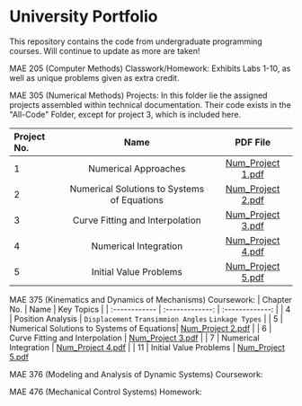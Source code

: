 # University Portfolio
This repository contains the code from undergraduate programming courses. Will continue to update as more are taken!

MAE 205 (Computer Methods) Classwork/Homework: Exhibits Labs 1-10, as well as unique problems given as extra credit.

MAE 305 (Numerical Methods) Projects: In this folder lie the assigned projects assembled within technical documentation. Their code exists in the "All-Code" Folder, except for project 3, which is included here.

| Project No. | Name | PDF File |
| :------------ | :-------------: | :-------------: |
| 1 | Numerical Approaches| [Num_Project 1.pdf](https://github.com/Ammo59/Portfolio/files/10283947/Num_Project.1.pdf) |
| 2 | Numerical Solutions to Systems of Equations| [Num_Project 2.pdf](https://github.com/Ammo59/Portfolio/files/10283974/Num_Project.2_.Numerical.Solutions.to.Systems.of.Equations.pdf) |
| 3 | Curve Fitting and Interpolation | [Num_Project 3.pdf](https://github.com/Ammo59/Portfolio/files/10283985/Num_Project.3_.Curve.Fitting.and.Interpolation.pdf) |
| 4 | Numerical Integration | [Num_Project 4.pdf](https://github.com/Ammo59/Portfolio/files/10283992/Project.4_.Numerical.Integration.pdf) |
| 5 | Initial Value Problems | [Num_Project 5.pdf](https://github.com/Ammo59/Portfolio/files/10284179/Project.5_.Initial.Value.Problems.pdf)

MAE 375 (Kinematics and Dynamics of Mechanisms) Coursework:
| Chapter No. | Name | Key Topics |
| :------------ | :-------------: | :-------------: |
| 4 | Position Analysis | `Displacement` `Transimmion Angles` `Linkage Types` |
| 5 | Numerical Solutions to Systems of Equations| [Num_Project 2.pdf](https://github.com/Ammo59/Portfolio/files/10283974/Num_Project.2_.Numerical.Solutions.to.Systems.of.Equations.pdf) |
| 6 | Curve Fitting and Interpolation | [Num_Project 3.pdf](https://github.com/Ammo59/Portfolio/files/10283985/Num_Project.3_.Curve.Fitting.and.Interpolation.pdf) |
| 7 | Numerical Integration | [Num_Project 4.pdf](https://github.com/Ammo59/Portfolio/files/10283992/Project.4_.Numerical.Integration.pdf) |
| 11 | Initial Value Problems | [Num_Project 5.pdf](https://github.com/Ammo59/Portfolio/files/10284179/Project.5_.Initial.Value.Problems.pdf)


MAE 376 (Modeling and Analysis of Dynamic Systems) Coursework:

MAE 476 (Mechanical Control Systems) Homework: 

